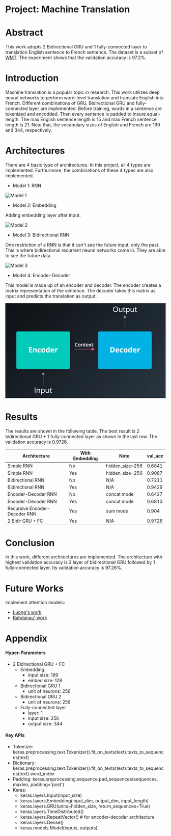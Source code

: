 [model_1_rnn]: https://raw.githubusercontent.com/Brandon-HY-Lin/aind2-nlp-capstone/d87103a5076703c2b891153a7b0056610a6209a8/images/rnn.png "Model 1: Simple RNN"

[model_2_rnn_embed]: https://raw.githubusercontent.com/Brandon-HY-Lin/aind2-nlp-capstone/d87103a5076703c2b891153a7b0056610a6209a8/images/embedding.png "Model 2: Embedding"

[model_3_bi_rnn]: https://raw.githubusercontent.com/Brandon-HY-Lin/aind2-nlp-capstone/d87103a5076703c2b891153a7b0056610a6209a8/images/bidirectional.png "Model 3: Bidirectional RNNs"

[model_4_encoder_decoder]: https://github.com/Brandon-HY-Lin/aind2-nlp-capstone/blob/master/images/encoder_decoder.png "Model 4: Encoder-Decoder"

# Project: Machine Translation

# Abstract
This work adopts 2 Bidirectional GRU and 1 fully-connected layer to translation English sentence to French sentence. The dataset is a subset of [WMT](http://www.statmt.org/). The experiment shows that the validation accuracy is 97.2%.


# Introduction
Machine translation is a popular topic in research. This work utilizes deep neural networks to perform word-level translation and translate English into French. Different combinations of GRU, Bidirectional GRU and fully-connected layer are implemented. Before training, words in a sentence are tokenized and encodded. Then every sentence is padded to insure equal-length. The max English sentence length is 15 and max French sentence length is 21. Note that, the vocabulary sizes of English and French are 199 and 344, respectively.


# Architectures
There are 4 basic type of architectures. In this project, all 4 types are implemented. Furthurmore, the combinations of these 4 types are also implemented.

* Model 1: RNN

![Model 1][model_1_rnn]

* Model 2: Embedding

Adding embedding layer after input.

![Model 2][model_2_rnn_embed]

* Model 3: Bidirectional RNN

One restriction of a RNN is that it can't see the future input, only the past. This is where bidirectional recurrent neural networks come in. They are able to see the future data.

![Model 3][model_3_bi_rnn]

* Model 4: Encoder-Decoder

This model is made up of an encoder and decoder. The encoder creates a matrix representation of the sentence. The decoder takes this matrix as input and predicts the translation as output.

![Model 4][model_4_encoder_decoder]


# Results
The results are shown in the following table. The best result is 2 bidirectional GRU + 1 fully-connected layer as shown in the last row. The validation accuracy is 0.9726.


| Architecture                      | With Embedding    | Note              | val_acc   |
|-------------------------------    |----------------   |-----------------  |---------  |
| Simple RNN                        | No                | hidden_size=256   | 0.6841    |
| Simple RNN                        | Yes               | hidden_size=256   | 0.9087    |
| Bidirectional RNN                 | No                | N/A               | 0.7211    |
| Bidirectional RNN                 | Yes               | N/A               | 0.9429    |
| Encoder-Decoder RNN               | No                | concat mode       | 0.6427    |
| Encoder-Decoder RNN               | Yes               | concat mode       | 0.6813    |
| Recursive Encoder-Decoder RNN     | Yes               | sum mode          | 0.904     |
| 2 Bidir GRU + FC                  | Yes               | N/A               | 0.9726    |


# Conclusion
In this work, different architectures are implemented. The architecture with highest validation accuracy is 2 layer of bidirectional GRU followed by 1 fully-connected layer. Its validation accuracy is 97.26%.


# Future Works
Implement attention models:
  * [Luong's work](https://arxiv.org/abs/1508.04025)
  * [Bahdanau' work](https://arxiv.org/abs/1409.0473)


# Appendix
#### Hyper-Parameters

* 2 Bidirectional GRU + FC
    * Embedding:
        * input size: 199
        * embed size: 128
	* Bidirectional GRU 1
	    * unit of neurons: 256
    * Bidirectional GRU 2
        * unit of neurons: 256
	* Fully-connected layer
		* layer: 1
		* input size: 256
		* output size: 344
		
		
#### Key APIs
* Tokenize: keras.preprocessing.text.Tokenizer().fit_on_texts(text).texts_to_sequences(text)
* Dictionary: keras.preprocessing.text.Tokenizer().fit_on_texts(text).texts_to_sequences(text).word_index
* Padding: keras.preprocessing.sequence.pad_sequences(sequences, maxlen, padding='post')
* Keras:
	* keras.layers.Input(input_size)
	* keras.layers.Embedding(input_dim, output_dim, input_length)
	* keras.layers.GRU(units=hidden_size, return_sequences=True)
	* keras.layers.TimeDistributed()
	* keras.layers.RepeatVector()  # for encoder-decoder architecture
	* keras.layers.Dense()
	* keras.models.Model(inputs, outputs)
	
